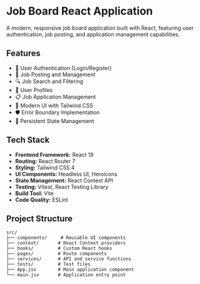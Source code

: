 # Job Board React Application

A modern, responsive job board application built with React, featuring user authentication, job posting, and application management capabilities.

## Features

- 🔐 User Authentication (Login/Register)
- 📝 Job Posting and Management
- 🔍 Job Search and Filtering
- 👤 User Profiles
- 📋 Job Application Management
- 🎨 Modern UI with Tailwind CSS
- 🛡️ Error Boundary Implementation
- 🔄 Persistent State Management

## Tech Stack

- **Frontend Framework:** React 19
- **Routing:** React Router 7
- **Styling:** Tailwind CSS 4
- **UI Components:** Headless UI, Heroicons
- **State Management:** React Context API
- **Testing:** Vitest, React Testing Library
- **Build Tool:** Vite
- **Code Quality:** ESLint

## Project Structure

```
src/
├── components/     # Reusable UI components
├── context/       # React Context providers
├── hooks/         # Custom React hooks
├── pages/         # Route components
├── services/      # API and service functions
├── tests/         # Test files
├── App.jsx        # Main application component
└── main.jsx       # Application entry point
```
